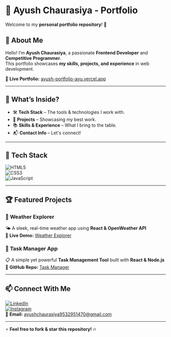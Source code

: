 # 🌟 Ayush Chaurasiya - Portfolio  

Welcome to my **personal portfolio repository**! 🚀  

## 👋 About Me  
Hello! I’m **Ayush Chaurasiya**, a passionate **Frontend Developer** and **Competitive Programmer**.  
This portfolio showcases **my skills, projects, and experience** in web development.  

🔗 **Live Portfolio:** [ayush-portfolio-ayu.vercel.app](https://ayush-portfolio-ayu.vercel.app/)  

---

## 📌 What’s Inside?  
- 🛠 **Tech Stack** – The tools & technologies I work with.  
- 💼 **Projects** – Showcasing my best work.  
- 📚 **Skills & Experience** – What I bring to the table.  
- 📬 **Contact Info** – Let's connect!  

---

## 🚀 Tech Stack  
![HTML5](https://img.shields.io/badge/html5-%23E34F26.svg?style=for-the-badge&logo=html5&logoColor=white)  
![CSS3](https://img.shields.io/badge/css3-%231572B6.svg?style=for-the-badge&logo=css3&logoColor=white)  
![JavaScript](https://img.shields.io/badge/javascript-%23323330.svg?style=for-the-badge&logo=javascript&logoColor=%23F7DF1E) 



---

## 🏆 Featured Projects  
### 🔹 **Weather Explorer**  
🌤 A sleek, real-time weather app using **React & OpenWeather API**  
🔗 **Live Demo:** [Weather Explorer](https://weather-report-livid.vercel.app/)  

### 🔹 **Task Manager App**  
📋 A simple yet powerful **Task Management Tool** built with **React & Node.js**  
🔗 **GitHub Repo:** [Task Manager](#)  

---

## 📫 Connect With Me  
[![LinkedIn](https://img.shields.io/badge/LinkedIn-%230077B5.svg?style=for-the-badge&logo=linkedin&logoColor=white)](https://linkedin.com/in/ayush_chaurasiya)  
[![Instagram](https://img.shields.io/badge/Instagram-%23E4405F.svg?style=for-the-badge&logo=Instagram&logoColor=white)](https://instagram.com/_ayush_chaurasiya)  
📧 **Email:** ayushchaurasiya9532951470@gmail.com  

---

⭐ **Feel free to fork & star this repository!** 🔥  
